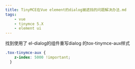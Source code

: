 ```yaml
---
title: TinyMCE在Vue element的dialog被遮挡的问题解决办法.md
tags: 
    - vue
    - tinymce 5.X
    - element ui
---
```

找到使用了 el-dialog的组件重写dialog 的tox-tinymce-aux样式
```css
.tox-tinymce-aux {
    z-index: 5000 !important;
  }
```